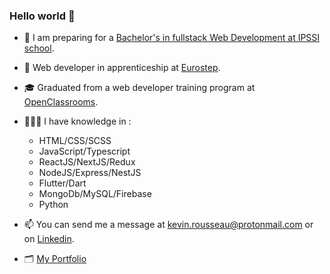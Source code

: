 ### Hello world 👋


- 🏫 I am preparing for a [Bachelor's in fullstack Web Development at IPSSI school](https://ecole-ipssi.com/formations-informatique/bachelor-developpeur-fullstack-devops/).

- 🏢 Web developer in apprenticeship at [Eurostep](https://www.eurostep.com/).

- 🎓 Graduated from a web developer training program at [OpenClassrooms](https://openclassrooms.com/fr/).

- 🧑🏻‍💻 I have knowledge in :
  - HTML/CSS/SCSS
  - JavaScript/Typescript
  - ReactJS/NextJS/Redux
  - NodeJS/Express/NestJS
  - Flutter/Dart
  - MongoDb/MySQL/Firebase
  - Python

- 📫 You can send me a message at kevin.rousseau@protonmail.com or on [Linkedin](https://www.linkedin.com/in/kevin-rousseau-20a7b11b5/).

- 🗂️ [My Portfolio](https://www.rousseau-kevin-portfolio.com/)



